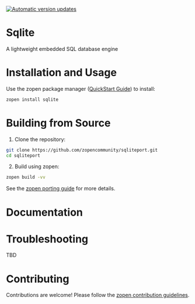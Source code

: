 [![Automatic version updates](https://github.com/ZOSOpenTools/sqliteport/actions/workflows/bump.yml/badge.svg)](https://github.com/ZOSOpenTools/sqliteport/actions/workflows/bump.yml)

# Sqlite

A lightweight embedded SQL database engine

# Installation and Usage

Use the zopen package manager ([QuickStart Guide](https://zopen.community/#/Guides/QuickStart)) to install:
```bash
zopen install sqlite
```

# Building from Source

1. Clone the repository:
```bash
git clone https://github.com/zopencommunity/sqliteport.git
cd sqliteport
```
2. Build using zopen:
```bash
zopen build -vv
```

See the [zopen porting guide](https://zopen.community/#/Guides/Porting) for more details.

# Documentation


# Troubleshooting
TBD

# Contributing
Contributions are welcome! Please follow the [zopen contribution guidelines](https://github.com/zopencommunity/meta/blob/main/CONTRIBUTING.md).
